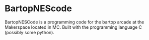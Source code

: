 # BartopNEScode
BartopNESCode is a programming code for the bartop arcade at the Makerspace located in MC. Built with the programming language C (possibly some python).

